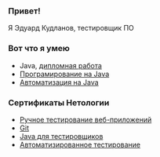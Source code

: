 ### Привет!
Я Эдуард Кудланов, тестировщик ПО
### Вот что я умею
* Java, [дипломная работа](https://github.com/Eduardokud/dip)
* [Програмирование на Java](https://github.com/stars/Eduardokud/lists/javadz)
* [Автоматизация на Java](https://github.com/stars/Eduardokud/lists/auto)
### Сертификаты Нетологии
* [Ручное тестирование веб-приложений](https://netology.ru/sharing/98767c55664f2a2c91c0ca5185d9518d?utm_source=social&utm_campaign=achievements)
* [Git](https://netology.ru/sharing/367f9748b37f3b0e41537864c8d57b93?utm_source=social&utm_campaign=achievements)
* [Java для тестировщиков](https://netology.ru/sharing/a65fea5b1b0c3fa3a37c2471d3dbdf43?utm_source=social&utm_campaign=achievements)
* [Автоматизированное тестирование](https://netology.ru/sharing/1035a3c2afb3bf2d02b2758033690720?utm_source=social&utm_campaign=achievements)


<!--
**Eduardokud/Eduardokud** is a ✨ _special_ ✨ repository because its `README.md` (this file) appears on your GitHub profile.

Here are some ideas to get you started:

- 🔭 I’m currently working on ...
- 🌱 I’m currently learning ...
- 👯 I’m looking to collaborate on ...
- 🤔 I’m looking for help with ...
- 💬 Ask me about ...
- 📫 How to reach me: ...
- 😄 Pronouns: ...
- ⚡ Fun fact: ...
-->
